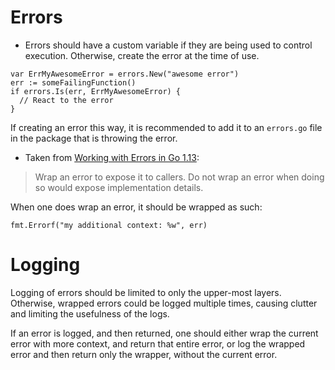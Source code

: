 # Errors

* Errors should have a custom variable if they are being used to control execution. Otherwise, create the error at the time of use. 

```
var ErrMyAwesomeError = errors.New("awesome error")
err := someFailingFunction()
if errors.Is(err, ErrMyAwesomeError) {
  // React to the error
}
```

If creating an error this way, it is recommended to add it to an `errors.go` file in the package that is throwing the error.

* Taken from [Working with Errors in Go 1.13](https://go.dev/blog/go1.13-errors):
> Wrap an error to expose it to callers. Do not wrap an error when doing so would expose implementation details.

When one does wrap an error, it should be wrapped as such:
```
fmt.Errorf("my additional context: %w", err)
```

# Logging

Logging of errors should be limited to only the upper-most layers. Otherwise, wrapped errors could be logged multiple times, causing clutter and limiting the usefulness of the logs.

If an error is logged, and then returned, one should either wrap the current error
with more context, and return that entire error, or log the wrapped error and then
return only the wrapper, without the current error.
